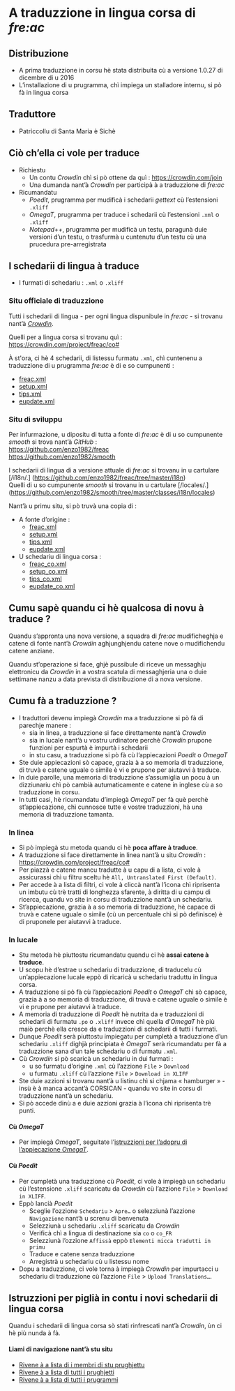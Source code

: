 # A traduzzione in lingua corsa di _fre:ac_

## Distribuzione
- A prima traduzzione in corsu hè stata distribuita cù a versione 1.0.27 di dicembre di u 2016
- L’installazione di u prugramma, chì impiega un stalladore internu, si pò fà in lingua corsa

## Traduttore
- Patriccollu di Santa Maria è Sichè

## Ciò ch’ella ci vole per traduce
- Richiestu
  - Un contu _Crowdin_ chì si pò ottene da quì : https://crowdin.com/join
  - Una dumanda nant’à _Crowdin_ per participà à a traduzzione di _fre:ac_
- Ricumandatu
  - _Poedit_, prugramma per mudificà i schedarii _gettext_ cù l’estensioni `.xliff`
  - _OmegaT_, prugramma per traduce i schedarii cù l’estensioni `.xml` o `.xliff`
  - _Notepad++_, prugramma per mudificà un testu, paragunà duie versioni d’un testu, o trasfurmà u cuntenutu d’un testu cù una prucedura pre-arregistrata

## I schedarii di lingua à traduce

- I furmati di schedariu : `.xml` o `.xliff`

### Situ officiale di traduzzione

Tutti i schedarii di lingua - per ogni lingua dispunibule in _fre:ac_ - si trovanu nant’à [_Crowdin_](https://crowdin.com/project/freac).

Quelli per a lingua corsa si trovanu quì : https://crowdin.com/project/freac/co#

À st'ora, ci hè 4 schedarii, di listessu furmatu `.xml`, chì cuntenenu a traduzzione di u prugramma _fre:ac_ è di e so cumpunenti :
- [freac.xml](https://crowdin.com/translate/freac/57/en-co)
- [setup.xml](https://crowdin.com/translate/freac/61/en-co)
- [tips.xml](https://crowdin.com/translate/freac/59/en-co)
- [eupdate.xml](https://crowdin.com/translate/freac/63/en-co)

### Situ di sviluppu

Per infurmazione, u dipositu di tutta a fonte di _fre:ac_ è di u so cumpunente _smooth_ si trova nant’à _GitHub_ :  
   https://github.com/enzo1982/freac  
   https://github.com/enzo1982/smooth

I schedarii di lingua di a versione attuale di _fre:ac_ si trovanu in u cartulare [/i18n/.] (https://github.com/enzo1982/freac/tree/master/i18n)  
Quelli di u so cumpunente _smooth_ si trovanu in u cartulare [/locales/.] (https://github.com/enzo1982/smooth/tree/master/classes/i18n/locales)  

Nant’à u primu situ, si pò truvà una copia di :
- A fonte d’origine :
  - [freac.xml](https://github.com/enzo1982/freac/blob/master/i18n/freac/freac.xml)
  - [setup.xml](https://github.com/enzo1982/freac/blob/master/i18n/setup/setup.xml)
  - [tips.xml](https://github.com/enzo1982/freac/blob/master/i18n/tips/tips.xml)
  - [eupdate.xml](https://github.com/enzo1982/freac/blob/master/i18n/updater/eupdate.xml)
- U schedariu di lingua corsa :
  - [freac_co.xml](https://github.com/enzo1982/freac/blob/master/i18n/freac/freac_co.xml)
  - [setup_co.xml](https://github.com/enzo1982/freac/blob/master/i18n/setup/setup_co.xml)
  - [tips_co.xml](https://github.com/enzo1982/freac/blob/master/i18n/tips/tips_co.xml)
  - [eupdate_co.xml](https://github.com/enzo1982/freac/blob/master/i18n/updater/eupdate_co.xml)

## Cumu sapè quandu ci hè qualcosa di novu à traduce ?

Quandu s’appronta una nova versione, a squadra di _fre:ac_ mudificheghja e catene di fonte nant’à _Crowdin_ aghjunghjendu catene nove o mudifichendu catene anziane.  

Quandu st’operazione si face, ghjè pussibule di riceve un messaghju elettronicu da _Crowdin_ in a vostra scatula di messaghjeria una o duie settimane nanzu a data prevista di distribuzione di a nova versione.  

## Cumu fà a traduzzione ?

- I traduttori devenu impiegà _Crowdin_ ma a traduzzione si pò fà di parechje manere :
  - sia in linea, a traduzzione si face direttamente nant’à _Crowdin_
  - sia in lucale nant’à u vostru urdinatore perchè _Crowdin_ prupone funzioni per espurtà è impurtà i schedarii
  - in stu casu, a traduzzione si pò fà cù l’appiecazioni _Poedit_ o _OmegaT_
- Ste duie appiecazioni sò capace, grazia à a so memoria di traduzzione, di truvà e catene uguale o simile è vi e prupone per aiutavvi à traduce.
- In duie parolle, una memoria di traduzzione s’assumiglia un pocu à un dizziunariu chì pò cambià autumaticamente e catene in inglese cù a so traduzzione in corsu.
- In tutti casi, hè ricumandatu d’impiegà _OmegaT_ per fà què perchè st’appiecazione, chì cunnosce tutte e vostre traduzzioni, hà una memoria di traduzzione tamanta.

### In linea
- Si pò impiegà stu metoda quandu ci hè __poca affare à traduce__.
- A traduzzione si face direttamente in linea nant’à u situ _Crowdin_ :  
  https://crowdin.com/project/freac/co#
- Per piazzà e catene mancu tradutte à u capu di a lista, ci vole à assicurassi chì u filtru sceltu hè `All, Untranslated First (Default)`.
- Per accede à a lista di filtri, ci vole à cliccà nant’à l’icona chì riprisenta un imbutu cù trè tratti di longhezza sfarente, à diritta di u campu di ricerca, quandu vo site in corsu di traduzzione nant’à un schedariu.
- St’appiecazione, grazia à a so memoria di traduzzione, hè capace di truvà e catene uguale o simile (cù un percentuale chì si pò definisce) è di pruponele per aiutavvi à traduce.

### In lucale
- Stu metoda hè piuttostu ricumandatu quandu ci hè __assai catene à traduce__.
- U scopu hè d’estrae u schedariu di traduzzione, di traducelu cù un’appiecazione lucale eppò di ricaricà u schedariu traduttu in lingua corsa.
- A traduzzione si pò fà cù l’appiecazioni _Poedit_ o _OmegaT_ chì sò capace, grazia à a so memoria di traduzzione, di truvà e catene uguale o simile è vi e prupone per aiutavvi à traduce.
- A memoria di traduzzione di _Poedit_ hè nutrita da e traduzzioni di schedarii di furmatu `.po` o `.xliff` invece chì quella d’_OmegaT_ hè più maiò perchè ella cresce da e traduzzioni di schedarii di tutti i furmati.
- Dunque _Poedit_ serà piuttostu impiegatu per cumpletà a traduzzione d’un schedariu `.xliff` dighjà principiata è _OmegaT_ serà ricumandatu per fà a traduzzione sana d’un tale schedariu o di furmatu `.xml`.
- Cù _Crowdin_ si pò scaricà un schedariu in dui furmati :
  - u so furmatu d’origine `.xml` cù l’azzione `File` > `Download`
  - u furmatu `.xliff` cù l’azzione `File` > `Download in XLIFF`
- Ste duie azzioni si trovanu nant’à u listinu chì si chjama « hamburger » - insù è à manca accant’à CORSICAN - quandu vo site in corsu di traduzzione nant’à un schedariu.
- Si pò accede dinù a e duie azzioni grazia à l’icona chì riprisenta trè punti.
#### Cù _OmegaT_
  - Per impiegà _OmegaT_, seguitate l’[istruzzioni per l’adopru di l’appiecazione _OmegaT_](OmegaT.md).
#### Cù  _Poedit_
  - Per cumpletà una traduzzione cù _Poedit_, ci vole à impiegà un schedariu cù l’estensione `.xliff` scaricatu da _Crowdin_ cù l’azzione `File` > `Download in XLIFF`.
  - Eppò lancià _Poedit_
    - Sceglie l’ozzione `Schedariu` > `Apre…` o selezziunà l’azzione `Navigazione` nant’à u screnu di benvenuta
    - Selezziunà u schedariu `.xliff` scaricatu da _Crowdin_
    - Verificà chì a lingua di destinazione sia `co` o `co_FR`
    - Selezziunà l’ozzione `Affissà` eppò `Elementi micca tradutti in primu`
    - Traduce e catene senza traduzzione
    - Arregistrà u schedariu cù u listessu nome
- Dopu a traduzzione, ci vole torna à impiegà _Crowdin_ per impurtacci u schedariu di traduzzione cù l’azzione `File` > `Upload Translations…`.

## Istruzzioni per piglià in contu i novi schedarii di lingua corsa

Quandu i schedarii di lingua corsa sò stati rinfrescati nant’à _Crowdin_, ùn ci hè più nunda à fà.

#### Liami di navigazione nant’à stu situ
- [Rivene à a lista di i membri di stu prughjettu](./)
- [Rivene à a lista di tutti i prughjetti](../)
- [Rivene à a lista di tutti i prugrammi](../../../../#readme)
